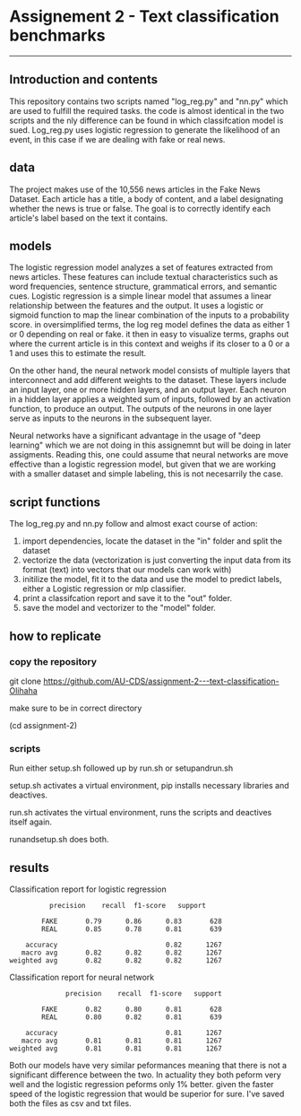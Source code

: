 # Assignement 2  -  Text classification benchmarks

---
## Introduction and contents
This repository contains two scripts named "log_reg.py" and "nn.py" which are used to fulfill the required tasks. the code is almost identical in the two scripts and the nly difference can be found in which classifcation model is sued. Log_reg.py uses logistic regression to generate the likelihood of an event, in this case if we are dealing with fake or real news. 
 

## data
The project makes use of the 10,556 news articles in the Fake News Dataset. Each article has a title, a body of content, and a label designating whether the news is true or false. The goal is to correctly identify each article's label based on the text it contains.

## models 
The logistic regression model analyzes a set of features extracted from news articles. These features can include textual characteristics such as word frequencies, sentence structure, grammatical errors, and semantic cues. Logistic regression is a simple linear model that assumes a linear relationship between the features and the output. It uses a logistic or sigmoid function to map the linear combination of the inputs to a probability score. in oversimplified terms, the log reg model defines the data as either 1 or 0 depending on real or fake. it then in easy to visualize terms, graphs out where the current article is in this context and weighs if its closer to a 0 or a 1 and uses this to estimate the result. 

On the other hand, the neural network model consists of multiple layers that interconnect and add different weights to the dataset. These layers include an input layer, one or more hidden layers, and an output layer. Each neuron in a hidden layer applies a weighted sum of inputs, followed by an activation function, to produce an output. The outputs of the neurons in one layer serve as inputs to the neurons in the subsequent layer. 

Neural networks have a significant advantage in the usage of "deep learning" which we are not doing in this assignemnt but will be doing in later assigments. Reading this, one could assume that neural networks are move effective than a logistic regression model, but given that we are working with a smaller dataset and simple labeling, this is not necesarrily the case.

## script functions
The log_reg.py and nn.py follow and almost exact course of action:
1. import dependencies, locate the dataset in the "in" folder and split the dataset
2. vectorize the data (vectorization is just converting the input data from its format (text) into vectors that our models can work with)
3. initilize the model, fit it to the data and use the model to predict labels, either a Logistic regression or mlp classifier.
4. print a classifcation report and save it to the "out" folder.
5. save the model and vectorizer to the "model" folder. 

## how to replicate
### copy the repository 
git clone https://github.com/AU-CDS/assignment-2---text-classification-Olihaha

make sure to be in correct directory

(cd assignment-2)

### scripts
Run either setup.sh followed up by run.sh or setupandrun.sh

setup.sh activates a virtual environment, pip installs necessary libraries and deactives.

run.sh activates the virtual environment, runs the scripts and deactives itself again.

runandsetup.sh does both.


## results

Classification report for logistic regression

              precision    recall  f1-score   support

            FAKE       0.79      0.86      0.83       628
            REAL       0.85      0.78      0.81       639

        accuracy                           0.82      1267
       macro avg       0.82      0.82      0.82      1267
    weighted avg       0.82      0.82      0.82      1267

Classification report for neural network

                  precision    recall  f1-score   support

            FAKE       0.82      0.80      0.81       628
            REAL       0.80      0.82      0.81       639

        accuracy                           0.81      1267
       macro avg       0.81      0.81      0.81      1267
    weighted avg       0.81      0.81      0.81      1267

Both our models have very similar peformances meaning that there is not a significant difference between the two. In actuality they both peform very well and the logistic regression peforms only 1% better. given the faster speed of the logistic regression that would be superior for sure.
 I've saved both the files as csv and txt files. 